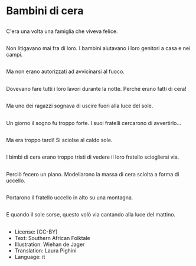 # Bambini di cera

##
C'era una volta una famiglia che viveva felice.

##
Non litigavano mai fra di loro. I bambini aiutavano i loro genitori a casa e nei campi.

##
Ma non erano autorizzati ad avvicinarsi al fuoco.

##
Dovevano fare tutti i loro lavori durante la notte. Perché erano fatti di cera!

##
Ma uno dei ragazzi sognava di uscire fuori alla luce del sole.

##
Un giorno il sogno fu troppo forte. I suoi fratelli cercarono di avvertirlo...

##
Ma era troppo tardi! Si sciolse al caldo sole.

##
I bimbi di cera erano troppo tristi di vedere il loro fratello sciogliersi via.

##
Perciò fecero un piano. Modellarono la massa di cera sciolta a forma di uccello.

##
Portarono il fratello uccello in alto su una montagna.

##
E quando il sole sorse, questo volò via cantando alla luce del mattino.

##
* License: [CC-BY]
* Text: Southern African Folktale
* Illustration: Wiehan de Jager
* Translation: Laura Pighini
* Language: it
